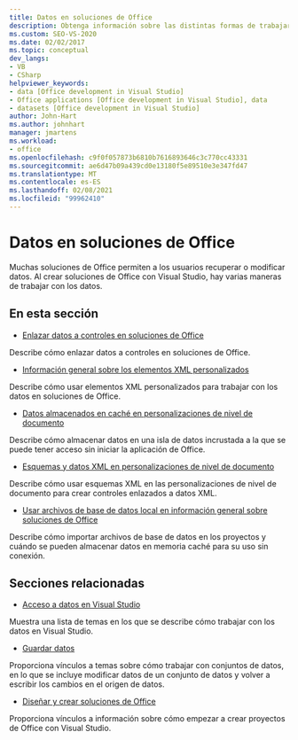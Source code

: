 ```yaml
---
title: Datos en soluciones de Office
description: Obtenga información sobre las distintas formas de trabajar con datos cuando cree soluciones de Microsoft Office mediante Visual Studio.
ms.custom: SEO-VS-2020
ms.date: 02/02/2017
ms.topic: conceptual
dev_langs:
- VB
- CSharp
helpviewer_keywords:
- data [Office development in Visual Studio]
- Office applications [Office development in Visual Studio], data
- datasets [Office development in Visual Studio]
author: John-Hart
ms.author: johnhart
manager: jmartens
ms.workload:
- office
ms.openlocfilehash: c9f0f057873b6810b7616893646c3c770cc43331
ms.sourcegitcommit: ae6d47b09a439cd0e13180f5e89510e3e347fd47
ms.translationtype: MT
ms.contentlocale: es-ES
ms.lasthandoff: 02/08/2021
ms.locfileid: "99962410"
---
```

# <a name="data-in-office-solutions"></a>Datos en soluciones de Office
  Muchas soluciones de Office permiten a los usuarios recuperar o modificar datos. Al crear soluciones de Office con Visual Studio, hay varias maneras de trabajar con los datos.

## <a name="in-this-section"></a>En esta sección
- [Enlazar datos a controles en soluciones de Office](../vsto/binding-data-to-controls-in-office-solutions.md)

 Describe cómo enlazar datos a controles en soluciones de Office.

- [Información general sobre los elementos XML personalizados](../vsto/custom-xml-parts-overview.md)

 Describe cómo usar elementos XML personalizados para trabajar con los datos en soluciones de Office.

- [Datos almacenados en caché en personalizaciones de nivel de documento](../vsto/cached-data-in-document-level-customizations.md)

 Describe cómo almacenar datos en una isla de datos incrustada a la que se puede tener acceso sin iniciar la aplicación de Office.

- [Esquemas y datos XML en personalizaciones de nivel de documento](../vsto/xml-schemas-and-data-in-document-level-customizations.md)

 Describe cómo usar esquemas XML en las personalizaciones de nivel de documento para crear controles enlazados a datos XML.

- [Usar archivos de base de datos local en información general sobre soluciones de Office](../vsto/using-local-database-files-in-office-solutions-overview.md)

 Describe cómo importar archivos de base de datos en los proyectos y cuándo se pueden almacenar datos en memoria caché para su uso sin conexión.

## <a name="related-sections"></a>Secciones relacionadas
- [Acceso a datos en Visual Studio](../data-tools/accessing-data-in-visual-studio.md)

 Muestra una lista de temas en los que se describe cómo trabajar con los datos en Visual Studio.

- [Guardar datos](../data-tools/save-data-back-to-the-database.md)

 Proporciona vínculos a temas sobre cómo trabajar con conjuntos de datos, en lo que se incluye modificar datos de un conjunto de datos y volver a escribir los cambios en el origen de datos.

- [Diseñar y crear soluciones de Office](../vsto/designing-and-creating-office-solutions.md)

 Proporciona vínculos a información sobre cómo empezar a crear proyectos de Office con Visual Studio.
